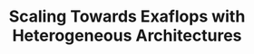 ---
category: supercomputing
title: "Scaling Towards Exaflops with Heterogeneous Architectures"
description: "Homogeneous architectures seem to be outdated - these days specialized components are mixed to increase efficiency for predefined applications."
questions:
  - What are the problems of homogeneous systems?
  - What is the anticipated MTBF for an exaflop system?
  - How can heterogeneous architectures help to increase performance?
  - Which challenges are faced in the design of hetergeneous architectures?
  - Can you name 2-3 examples of real system exhibiting an heterogeneous architecture?
  - What problems occur in the implementation of software for such systems?
  - Which components are mixed (and why), which won't be mixed (and why)?
literature:
  - A-Survey-of-CPU-GPU-Heterogeneous-Computing-Techniques
  - Programming-Heterogeneous-Systems
  - Heterogeneous-Multi-Core-Architectures-for-High-Performance-Computing
  - Heterogeneous-Processing-Strategy-for-Augmenting-Moores-Law
scheduled: 2016-08-26 09:00:00
---
